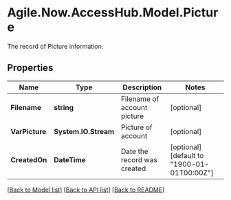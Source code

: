 # Agile.Now.AccessHub.Model.Picture
The record of Picture information.

## Properties

Name | Type | Description | Notes
------------ | ------------- | ------------- | -------------
**Filename** | **string** | Filename of account picture | [optional] 
**VarPicture** | **System.IO.Stream** | Picture of account | [optional] 
**CreatedOn** | **DateTime** | Date the record was created | [optional] [default to "1900-01-01T00:00Z"]

[[Back to Model list]](../../README.md#documentation-for-models) [[Back to API list]](../../README.md#documentation-for-api-endpoints) [[Back to README]](../../README.md)

